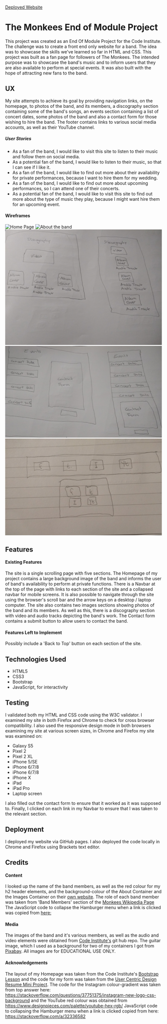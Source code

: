[Deployed Website](https://libbyh52.github.io/Module-Project-The-Monkees/)

# The Monkees End of Module Project
This project was created as an End Of Module Project for the Code Institute. The challenge was to create a front end only 
website for a band. The idea was to showcase the skills we've learned so far in HTML and CSS. 
This project was built as a fan page for followers of The Monkees. The intended purpose was to showcase the band's music and to inform
users that they are also available to perform at special events. It was also built with the hope of attracting new fans to the band.

## UX
My site attempts to achieve its goal by providing navigation links, on the homepage, to photos of the band, and its members, a discography section
containing some of the band's songs, an events section containing a list of concert dates, some photos of the band and also a contact form for those wishing to hire the band.
The footer contains links to various social media accounts, as well as their YouTube channel. 
##### User Stories
* As a fan of the band, I would like to visit this site to listen to their music and follow them on social media.
* As a potential fan of the band, I would like to listen to their music, so that I can see if I like it.
* As a fan of the band, I would like to find out more about their availability for private performances, because I want to hire them for my wedding.
* As a fan of the band, I would like to find out more about upcoming performances, so I can attend one of their concerts.
* As a potential fan of the band, I would like to visit this site to find out more about the type of music they play, because I might want 
hire them for an upcoming event.

#### Wireframes
![Home Page](/wireframes/HomePage.vp/)
![About the band](/wirerames/About.jpg/) 
![Music Page](/wireframes/Music.jpg/) 
![Events Page](/wireframes/Events.jpg/) 
![Footer](/wireframes/Footer.jpg/)

## Features
#### Existing Features
The site is a single scrolling page with five sections.
The Homepage of my project contains a large background image of the band and informs the user of band's availability to perform at private functions.
There is a Navbar at the top of the page with links to each section of the site and a collapsed navbar for mobile screens. It is also possible to navigate through 
the site using the browser's scroll bar and the arrow keys on a desktop / laptop computer. 
The site also contains two images sections showing photos of the band and its members. As well as this, there is a discography section with video and audio tracks depicting
the band's work. 
The Contact form contains a submit button to allow users to contact the band.
#### Features Left to Implement
Possibly include a 'Back to Top' button on each section of the site.


## Technologies Used
* HTML5
* CSS3
* Bootstrap
* JavaScript, for interactivity

## Testing
I validated both my HTML and CSS code using the W3C validator. I examined my site in both Firefox and Chrome to check for cross browser compatibility. I also used the responsive design mode in both browsers
examining my site at various screen sizes, in Chrome and Firefox my site was examined on:
* Galaxy S5
* Pixel 2
* Pixel 2 XL
* iPhone 5/SE
* iPhone 6/7/8
* iPhone 6/7/8
* iPhone X
* iPad
* iPad Pro
* Laptop screen

I also filled out the contact form to ensure that it worked as it was supposed to. 
Finally, I clicked on each link in my Navbar to ensure that I was taken to the relevant section. 

## Deployment
I deployed my website via GitHub pages. I also deployed the code locally in Chrome and Firefox using Brackets text editor. 

## Credits

#### Content
I looked up the name of the band members, as well as the red colour for my h2 header elements, and the background-colour of the About Container and the Images Container
on their [own website](/https://www.monkees.com/). The role of each band member was taken from 'Band Members' section of the [Monkees Wikipedia Page](https://en.wikipedia.org/wiki/The_Monkees) The JavaScript code to collapse the Hamburger menu when a link is clicked was copied from [here:](https://stackoverflow.com/a/32336582)

#### Media
The images of the band and it's various members, as well as the audio and video elements were obtained from [Code Institute's](https://github.com/Code-Institute-Org/project-assets) git hub repo. 
The guitar image, which I used as a background for two of my containers I got from [Pixabay](https://pixabay.com/). All images are for EDUCATIONAL USE ONLY.

#### Acknowledgements
The layout of my Homepage was taken from the Code Institute's [Bootstrap Lesson](https://github.com/Code-Institute-Solutions/BootstrapLandingPage/tree/master/04-beyond_bootstrap) and the code for my form
was taken from the [User Centric Design Resume Mini Project](https://github.com/Code-Institute-Solutions/ResponsiveDesign-MiniProject). 
The code for the Instagram colour-gradient was taken from top answer here: https://stackoverflow.com/questions/37751375/instagram-new-logo-css-background and the YouTube
red colour was obtained from https://www.designpieces.com/palette/youtube-hex-rgb/
JavaScript code to collapsing the Hamburger menu when a link is clicked copied from here: https://stackoverflow.com/a/32336582
